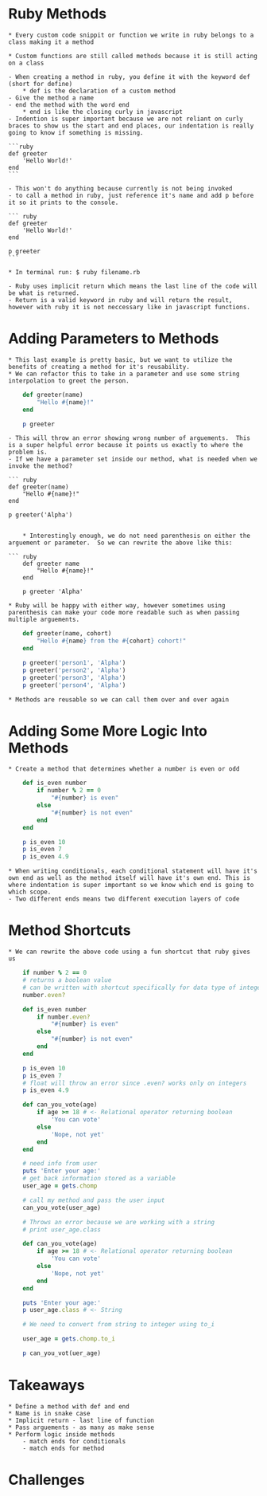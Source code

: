 # Ruby Methods
    * Every custom code snippit or function we write in ruby belongs to a class making it a method

    * Custom functions are still called methods because it is still acting on a class

    - When creating a method in ruby, you define it with the keyword def (short for define)
        * def is the declaration of a custom method
    - Give the method a name
    - end the method with the word end
        * end is like the closing curly in javascript
    - Indention is super important because we are not reliant on curly braces to show us the start and end places, our indentation is really going to know if something is missing.

    ```ruby
    def greeter
        'Hello World!'
    end
    ```

    - This won't do anything because currently is not being invoked
    - to call a method in ruby, just reference it's name and add p before it so it prints to the console.

    ``` ruby
    def greeter
        'Hello World!'
    end

    p greeter
    ```

    * In terminal run: $ ruby filename.rb

    - Ruby uses implicit return which means the last line of the code will be what is returned.
    - Return is a valid keyword in ruby and will return the result, however with ruby it is not neccessary like in javascript functions.

# Adding Parameters to Methods

    * This last example is pretty basic, but we want to utilize the benefits of creating a method for it's reusability.
    * We can refactor this to take in a parameter and use some string interpolation to greet the person.

``` ruby
    def greeter(name)
        "Hello #{name}!"
    end

    p greeter
```
    - This will throw an error showing wrong number of arguements.  This is a super helpful error because it points us exactly to where the problem is. 
    - If we have a parameter set inside our method, what is needed when we invoke the method?

    ``` ruby
    def greeter(name)
        "Hello #{name}!"
    end

    p greeter('Alpha')
```

    * Interestingly enough, we do not need parenthesis on either the arguement or parameter.  So we can rewrite the above like this:

``` ruby
    def greeter name
        "Hello #{name}!"
    end

    p greeter 'Alpha'
```

    * Ruby will be happy with either way, however sometimes using parenthesis can make your code more readable such as when passing multiple arguements.

``` ruby
    def greeter(name, cohort)
        "Hello #{name} from the #{cohort} cohort!"
    end

    p greeter('person1', 'Alpha')
    p greeter('person2', 'Alpha')
    p greeter('person3', 'Alpha')
    p greeter('person4', 'Alpha')
```

    * Methods are reusable so we can call them over and over again


# Adding Some More Logic Into Methods
    * Create a method that determines whether a number is even or odd

``` ruby
    def is_even number
        if number % 2 == 0
            "#{number} is even"
        else
            "#{number} is not even"
        end
    end

    p is_even 10
    p is_even 7
    p is_even 4.9
```

    * When writing conditionals, each conditional statement will have it's own end as well as the method itself will have it's own end. This is where indentation is super important so we know which end is going to which scope.
    - Two different ends means two different execution layers of code

# Method Shortcuts

    * We can rewrite the above code using a fun shortcut that ruby gives us
```ruby
    if number % 2 == 0
    # returns a boolean value
    # can be written with shortcut specifically for data type of integer:
    number.even?
```

``` ruby
    def is_even number
        if number.even?
            "#{number} is even"
        else
            "#{number} is not even"
        end
    end

    p is_even 10
    p is_even 7
    # float will throw an error since .even? works only on integers
    p is_even 4.9
```

```ruby
    def can_you_vote(age)
        if age >= 18 # <- Relational operator returning boolean
            'You can vote'
        else
            'Nope, not yet'
        end
    end

    # need info from user
    puts 'Enter your age:'
    # get back information stored as a variable
    user_age = gets.chomp

    # call my method and pass the user input
    can_you_vote(user_age)

    # Throws an error because we are working with a string
    # print user_age.class

```

``` ruby
    def can_you_vote(age)
        if age >= 18 # <- Relational operator returning boolean
            'You can vote'
        else
            'Nope, not yet'
        end
    end

    puts 'Enter your age:'
    p user_age.class # <- String

    # We need to convert from string to integer using to_i

    user_age = gets.chomp.to_i

    p can_you_vot(uer_age)

```

# Takeaways
    * Define a method with def and end
    * Name is in snake case
    * Implicit return - last line of function
    * Pass arguements - as many as make sense
    * Perform logic inside methods
        - match ends for conditionals
        - match ends for method

# Challenges
